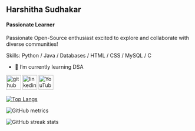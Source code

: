 ## Harshitha Sudhakar
#### Passionate Learner

Passionate Open-Source enthusiast excited to explore and collaborate with diverse communities!

Skills: Python / Java / Databases / HTML / CSS / MySQL / C

- 🌱 I’m currently learning DSA 


[<img src='https://cdn.jsdelivr.net/npm/simple-icons@3.0.1/icons/github.svg' alt='github' height='40'>](https://github.com/harshithasudhakar)  [<img src='https://cdn.jsdelivr.net/npm/simple-icons@3.0.1/icons/linkedin.svg' alt='linkedin' height='40'>](https://www.linkedin.com/in/https://www.linkedin.com/in/harshitha-sudhakar//)  [<img src='https://cdn.jsdelivr.net/npm/simple-icons@3.0.1/icons/youtube.svg' alt='YouTube' height='40'>](https://www.youtube.com/channel/https://youtube.com/@harshithasudhakar)  

[![Top Langs](https://github-readme-stats.vercel.app/api/top-langs/?username=harshithasudhakar)](https://github.com/anuraghazra/github-readme-stats)

![GitHub metrics](https://metrics.lecoq.io/harshithasudhakar)  

![GitHub streak stats](https://streak-stats.demolab.com/?user=harshithasudhakar)  

